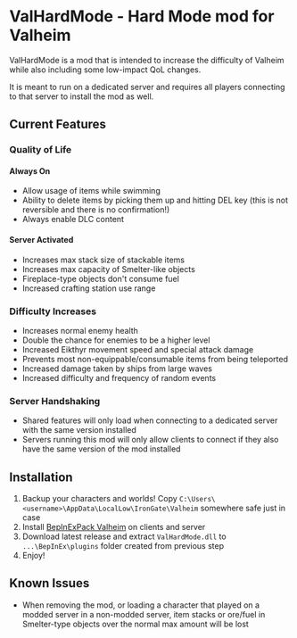# ValHardMode - Hard Mode mod for Valheim
ValHardMode is a mod that is intended to increase the difficulty of Valheim while also including some low-impact QoL changes.

It is meant to run on a dedicated server and requires all players connecting to that server to install the mod as well.

## Current Features

### Quality of Life
#### Always On
* Allow usage of items while swimming
* Ability to delete items by picking them up and hitting DEL key (this is not reversible and there is no confirmation!)
* Always enable DLC content

#### Server Activated
* Increases max stack size of stackable items
* Increases max capacity of Smelter-like objects
* Fireplace-type objects don't consume fuel
* Increased crafting station use range

### Difficulty Increases
* Increases normal enemy health
* Double the chance for enemies to be a higher level
* Increased Eikthyr movement speed and special attack damage
* Prevents most non-equippable/consumable items from being teleported
* Increased damage taken by ships from large waves
* Increased difficulty and frequency of random events

### Server Handshaking
* Shared features will only load when connecting to a dedicated server with the same version installed
* Servers running this mod will only allow clients to connect if they also have the same version of the mod installed


## Installation

1. Backup your characters and worlds! Copy `C:\Users\<username>\AppData\LocalLow\IronGate\Valheim` somewhere safe just in case
2. Install [BepInExPack Valheim](https://valheim.thunderstore.io/package/denikson/BepInExPack_Valheim/) on clients and server
3. Download latest release and extract `ValHardMode.dll` to `...\BepInEx\plugins` folder created from previous step
4. Enjoy!


## Known Issues

* When removing the mod, or loading a character that played on a modded server in a non-modded server, item stacks or ore/fuel in Smelter-type objects over the normal max amount will be lost